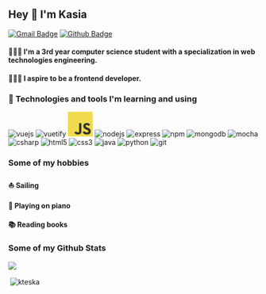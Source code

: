 ## Hey 👋 I'm Kasia
[![Gmail Badge](https://img.shields.io/badge/-kasia@teska.pl-c14438?style=flat&logo=Gmail&logoColor=white&link=mailto:kasia@teska.pl)](mailto:kasia@teska.pl) [![Github Badge](https://img.shields.io/badge/-kteska-grey?style=flat&logo=github&logoColor=white&link=https://github.com/kteska/)](https://www.github.com/kteska/) 
<link rel="stylesheet" href="https://cdn.jsdelivr.net/gh/devicons/devicon@v2.8.2/devicon.min.css">
<h4 align="left">👩🏼‍🎓 I'm a 3rd year computer science student with a specialization in web technologies engineering.</h4>
<h4 align="left">👩🏼‍💻 I aspire to be a frontend developer.</h4>

<h3>🚀 Technologies and tools I'm learning and using</h3>
<p align="left">
  <img src="https://cdn.iconscout.com/icon/free/png-256/vuejs-1175052.png" alt="vuejs" width="50" height="50"/>
  <img src="https://camo.githubusercontent.com/41759602ad091b02adf7b4986b55b0a870471b98/68747470733a2f2f63646e2e767565746966796a732e636f6d2f696d616765732f6c6f676f732f6c6f676f2e737667" alt="vuetify" width="50" height="50"/>
  <img src="https://raw.githubusercontent.com/voodootikigod/logo.js/master/js.png" alt="javascript" width="50" height="50"/>
  <img src="https://fxoshack.files.wordpress.com/2016/05/1436439824nodejs-logo.png" alt="nodejs" width="50" height="50"/> 
  <img src="https://www.vectorlogo.zone/logos/expressjs/expressjs-ar21.svg" alt="express" width="50" height="50"/> 
  <img src="https://cdn.iconscout.com/icon/free/png-256/npm-3-1175132.png" alt="npm" width="60" height="50"/>
  <img src="https://devicons.github.io/devicon/devicon.git/icons/mongodb/mongodb-original-wordmark.svg" alt="mongodb" width="50" height="50"/>
  <img src="https://camo.githubusercontent.com/af4bf83ab2ca125346740f9961345a24ec43b3a9/68747470733a2f2f636c6475702e636f6d2f78465646784f696f41552e737667" alt="mocha" width="90" height="50"/>
  <img src="https://devicons.github.io/devicon/devicon.git/icons/csharp/csharp-original.svg" alt="csharp" width="50" height="50"/>
  <img src="https://devicons.github.io/devicon/devicon.git/icons/html5/html5-original-wordmark.svg" alt="html5" width="50" height="50"/>
  <img src="https://devicons.github.io/devicon/devicon.git/icons/css3/css3-original-wordmark.svg" alt="css3" width="50" height="50"/>
  <img src="https://devicons.github.io/devicon/devicon.git/icons/java/java-original-wordmark.svg" alt="java" width="50" height="50"/> 
  <img src="https://devicons.github.io/devicon/devicon.git/icons/python/python-original.svg" alt="python" width="50" height="50"/> 
  <img src="https://www.vectorlogo.zone/logos/git-scm/git-scm-icon.svg" alt="git" width="50" height="50"/> 
</p>

<h3 align="left">Some of my hobbies</h3>
<h4 align="left">⛵️ Sailing</h4>
<h4 align="left">🎹 Playing on piano</h4>
<h4 align="left">📚 Reading books</h4>

<h3>Some of my Github Stats</h3>
<p><img align="center" src="https://github-readme-stats.vercel.app/api/top-langs/?username=kteska&langs_count=10&theme=vision-friendly-dark"/></p>
<p>&nbsp;<img align="center" src="https://github-readme-stats.vercel.app/api?username=kteska&show_icons=true&include_all_commits=true&theme=vision-friendly-dark" alt="kteska" /></p>


